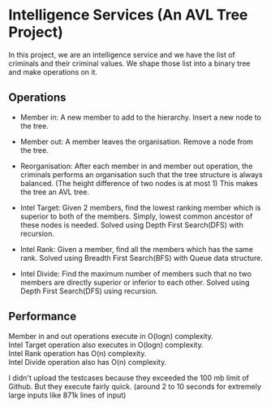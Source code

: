 # Intelligence Services (An AVL Tree Project)

In this project, we are an intelligence service and we have the list of criminals and their criminal values. We shape those list into a binary tree and make operations on it.  

## Operations

- Member in: A new member to add to the hierarchy. Insert a new node to the tree.  
- Member out: A member leaves the organisation. Remove a node from the tree.  
- Reorganisation: After each member in and member out operation, the criminals performs an organisation such that the tree structure is always balanced. (The height difference of two nodes is at most 1) This makes the tree an AVL tree.  
  
- Intel Target: Given 2 members, find the lowest ranking member which is superior to both of the members. Simply, lowest common ancestor of these nodes is needed. Solved using Depth First Search(DFS) with recursion.  
- Intel Rank: Given a member, find all the members which has the same rank. Solved using Breadth First Search(BFS) with Queue data structure.  
- Intel Divide: Find the maximum number of members such that no two members are directly superior or inferior to each other. Solved using Depth First Search(DFS) using recursion.  

## Performance

Member in and out operations execute in O(logn) complexity.  
Intel Target operation also executes in O(logn) complexity.  
Intel Rank operation has O(n) complexity.  
Intel Divide operation also has O(n) complexity.  
  
I didn't upload the testcases because they exceeded the 100 mb limit of Github. But they execute fairly quick. (around 2 to 10 seconds for extremely large inputs like 871k lines of input)
